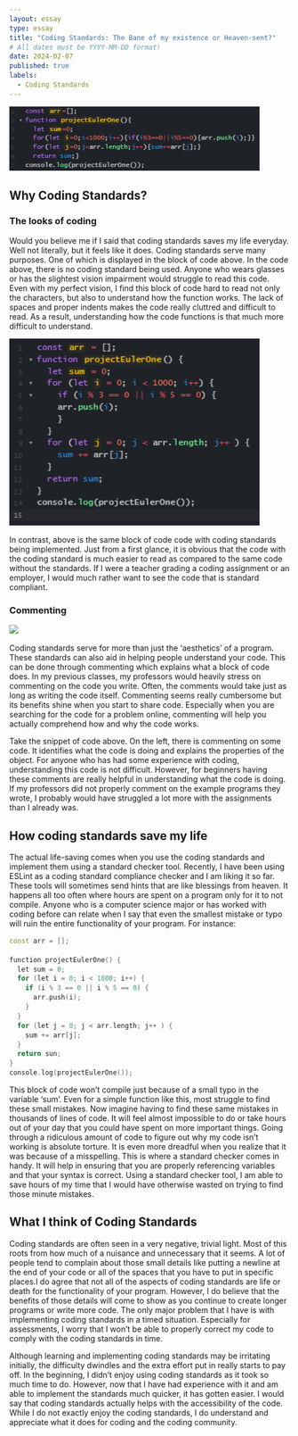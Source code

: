 ```yaml
---
layout: essay
type: essay
title: "Coding Standards: The Bane of my existence or Heaven-sent?"
# All dates must be YYYY-MM-DD format!
date: 2024-02-07
published: true
labels:
  - Coding Standards
---
```

<img width="450px" 
     class="rounded mx-auto d-block" 
     src="../img/Screenshot 2024-02-08 022611.png" >

## Why Coding Standards?

### The looks of coding

Would you believe me if I said that coding standards saves my life everyday. Well not literally, but it feels like it does. Coding standards serve many purposes. One of which is displayed in the block of code above. In the code above, there is no coding standard being used. Anyone who wears glasses or has the slightest vision impairment would struggle to read this code. Even with my perfect vision, I find this block of code hard to read not only the characters, but also to understand how the function works. The lack of spaces and proper indents makes the code really cluttred and difficult to read. As a result, understanding how the code functions is that much more difficult to understand.

<img width="450px" 
     class="rounded mx-auto d-block" 
     src="../img/Screenshot 2024-02-08 022128.png" >

In contrast, above is the same block of code code with coding standards being implemented. Just from a first glance, it is obvious that the code with the coding standard is much easier to read as compared to the same code without the standards. If I were a teacher grading a coding assignment or an employer, I would much rather want to see the code that is standard compliant.

### Commenting

<img class="img-fluid" src="../img/Single-LineComments.avif">

Coding standards serve for more than just the ‘aesthetics’ of a program. These standards can also aid in helping people understand your code. This can be done through commenting which explains what a block of code does. In my previous classes, my professors would heavily stress on commenting on the code you write. Often, the comments would take just as long as writing the code itself. Commenting seems really cumbersome but its benefits shine when you start to share code. Especially when you are searching for the code for a problem online, commenting will help you actually comprehend how and why the code works.

Take the snippet of code above. On the left, there is commenting on some code. It identifies what the code is doing and explains the properties of the object. For anyone who has had some experience with coding, understanding this code is not difficult. However, for beginners having these comments are really helpful in understanding what the code is doing. If my professors did not properly comment on the example programs they wrote, I probably would have struggled a lot more with the assignments than I already was.

## How coding standards save my life

The actual life-saving comes when you use the coding standards and implement them using a standard checker tool. Recently, I have been using ESLint as a coding standard compliance checker and I am liking it so far. These tools will sometimes send hints that are like blessings from heaven. It happens all too often where hours are spent on a program only for it to not compile.  Anyone who is a computer science major or has worked with coding before can relate when I say that even the smallest mistake or typo will ruin the entire functionality of your program. For instance:

```cpp
const arr = [];

function projectEulerOne() { 
  let sum = 0;
  for (let i = 0; i < 1000; i++) {
    if (i % 3 == 0 || i % 5 == 0) {
      arr.push(i);
    }
  }
  for (let j = 0; j < arr.length; j++ ) {
    sum += arr[j];
  }
  return sun;
}
console.log(projectEulerOne());
```

This block of code won’t compile just because of a small typo in the variable ‘sum’. Even for a simple function like this, most struggle to find these small mistakes. Now imagine having to find these same mistakes in thousands of lines of code. It will feel almost impossible to do or take hours out of your day that you could have spent on more important things. Going through a ridiculous amount of code to figure out why my code isn’t working is absolute torture. It is even more dreadful when you realize that it was because of a misspelling. This is where a standard checker comes in handy. It will help in ensuring that you are properly referencing variables and that your syntax is correct. Using a standard checker tool, I am able to save hours of my time that I would have otherwise wasted on trying to find those minute mistakes.

## What I think of Coding Standards

Coding standards are often seen in a very negative, trivial light. Most of this roots from how much of a nuisance and unnecessary that it seems. A lot of people tend to complain about those small details like putting a newline at the end of your code or all of the spaces that you have to put in specific places.I do agree that not all of the aspects of coding standards are life or death for the functionality of your program. However, I do believe that the benefits of those details will come to show as you continue to create longer programs or write more code. The only major problem that I have is with implementing coding standards in a timed situation. Especially for assessments, I worry that I won’t be able to properly correct my code to comply with the coding standards in time.

Although learning and implementing coding standards may be irritating initially, the difficulty dwindles and the extra effort put in really starts to pay off. In the beginning, I didn’t enjoy using coding standards as it took so much time to do. However, now that I have had experience with it and am able to implement the standards much quicker, it has gotten easier. I would say that coding standards actually helps with the accessibility of the code. While I do not exactly enjoy the coding standards, I do understand and appreciate what it does for coding and the coding community.
